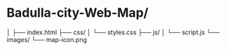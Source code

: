 # Badulla-city-Web-Map/
│
├── index.html
├── css/
│   └── styles.css
├── js/
│   └── script.js
└── images/
    └── map-icon.png
